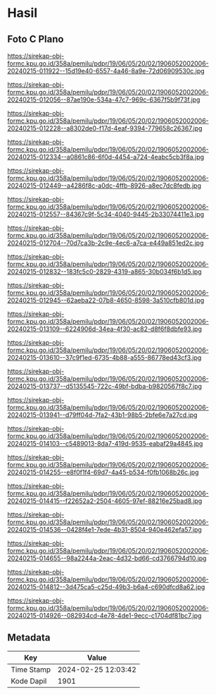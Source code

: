# Hasil

## Foto C Plano

https://sirekap-obj-formc.kpu.go.id/358a/pemilu/pdpr/19/06/05/20/02/1906052002006-20240215-011922--15d19e40-6557-4a46-8a9e-72d06909530c.jpg

https://sirekap-obj-formc.kpu.go.id/358a/pemilu/pdpr/19/06/05/20/02/1906052002006-20240215-012056--87ae190e-534a-47c7-969c-6367f5b9f73f.jpg

https://sirekap-obj-formc.kpu.go.id/358a/pemilu/pdpr/19/06/05/20/02/1906052002006-20240215-012228--a8302de0-f17d-4eaf-9394-779658c26367.jpg

https://sirekap-obj-formc.kpu.go.id/358a/pemilu/pdpr/19/06/05/20/02/1906052002006-20240215-012334--a0861c86-6f0d-4454-a724-4eabc5cb3f8a.jpg

https://sirekap-obj-formc.kpu.go.id/358a/pemilu/pdpr/19/06/05/20/02/1906052002006-20240215-012449--a4286f8c-a0dc-4ffb-8926-a8ec7dc8fedb.jpg

https://sirekap-obj-formc.kpu.go.id/358a/pemilu/pdpr/19/06/05/20/02/1906052002006-20240215-012557--84367c9f-5c34-4040-9445-2b33074411e3.jpg

https://sirekap-obj-formc.kpu.go.id/358a/pemilu/pdpr/19/06/05/20/02/1906052002006-20240215-012704--70d7ca3b-2c9e-4ec6-a7ca-e449a851ed2c.jpg

https://sirekap-obj-formc.kpu.go.id/358a/pemilu/pdpr/19/06/05/20/02/1906052002006-20240215-012832--183fc5c0-2829-4319-a865-30b034f6b1d5.jpg

https://sirekap-obj-formc.kpu.go.id/358a/pemilu/pdpr/19/06/05/20/02/1906052002006-20240215-012945--62aeba22-07b8-4650-8598-3a510cfb801d.jpg

https://sirekap-obj-formc.kpu.go.id/358a/pemilu/pdpr/19/06/05/20/02/1906052002006-20240215-013109--6224906d-34ea-4f30-ac82-d8f6f8dbfe93.jpg

https://sirekap-obj-formc.kpu.go.id/358a/pemilu/pdpr/19/06/05/20/02/1906052002006-20240215-013610--37c9f1ed-6735-4b88-a555-86778ed43cf3.jpg

https://sirekap-obj-formc.kpu.go.id/358a/pemilu/pdpr/19/06/05/20/02/1906052002006-20240215-013737--d5135545-722c-49bf-bdba-b9820567f8c7.jpg

https://sirekap-obj-formc.kpu.go.id/358a/pemilu/pdpr/19/06/05/20/02/1906052002006-20240215-013941--d79ff04d-7fa2-43b1-98b5-2bfe6e7a27cd.jpg

https://sirekap-obj-formc.kpu.go.id/358a/pemilu/pdpr/19/06/05/20/02/1906052002006-20240215-014103--c5489013-8da7-419d-9535-eabaf29a4845.jpg

https://sirekap-obj-formc.kpu.go.id/358a/pemilu/pdpr/19/06/05/20/02/1906052002006-20240215-014255--e8f0f1f4-69d7-4a45-b534-f0fb1068b26c.jpg

https://sirekap-obj-formc.kpu.go.id/358a/pemilu/pdpr/19/06/05/20/02/1906052002006-20240215-014415--f22652a2-2504-4605-97ef-88216e25bad8.jpg

https://sirekap-obj-formc.kpu.go.id/358a/pemilu/pdpr/19/06/05/20/02/1906052002006-20240215-014536--0428f4e1-7ede-4b31-8504-940e462efa57.jpg

https://sirekap-obj-formc.kpu.go.id/358a/pemilu/pdpr/19/06/05/20/02/1906052002006-20240215-014655--98a2244a-2eac-4d32-bd66-cd3766794d10.jpg

https://sirekap-obj-formc.kpu.go.id/358a/pemilu/pdpr/19/06/05/20/02/1906052002006-20240215-014812--3d475ca5-c25d-49b3-b6a4-c690dfcd8a62.jpg

https://sirekap-obj-formc.kpu.go.id/358a/pemilu/pdpr/19/06/05/20/02/1906052002006-20240215-014926--082934cd-4e78-4de1-9ecc-c1704df81bc7.jpg


## Metadata

| Key        | Value               |
| ---------- | ------------------- |
| Time Stamp | 2024-02-25 12:03:42 |
| Kode Dapil | 1901                |




